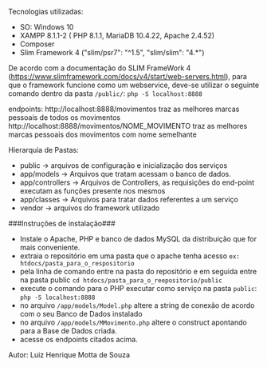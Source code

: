 Tecnologias utilizadas:
- SO: Windows 10
- XAMPP 8.1.1-2 ( PHP 8.1.1, MariaDB 10.4.22, Apache 2.4.52)
- Composer 
- Slim Framework 4 ("slim/psr7": "^1.5", "slim/slim": "4.\*")

De acordo com a documentação do SLIM FrameWork 4 (https://www.slimframework.com/docs/v4/start/web-servers.html), para que o framework funcione como um webservice, deve-se utilizar o seguinte comando dentro da pasta `/public/`: 
`php -S localhost:8888`

endpoints:
http://localhost:8888/movimentos traz as melhores marcas pessoais de todos os movimentos
http://localhost:8888/movimentos/NOME_MOVIMENTO
traz as melhores marcas pessoais dos movimentos com nome semelhante

Hierarquia de Pastas:
* public -> arquivos de configuração e inicialização dos serviços
* app/models -> Arquivos que tratam acessam o banco de dados.
* app/controllers -> Arquivos de Controllers, as requisições do end-point executam as funções presente nos mesmos
* app/classes -> Arquivos para tratar dados referentes a um serviço
* vendor -> arquivos do framework utilizado


###Instruções de instalação###
- Instale o Apache, PHP e banco de dados MySQL da distribuição que for mais conveniente.
- extraia o repositório em uma pasta que o apache tenha acesso `ex: htdocs/pasta_para_o_respositorio`
- pela linha de comando entre na pasta do repositório e em seguida entre na pasta public `cd htdocs/pasta_para_o_reepositorio/public`
- execute o comando para o PHP executar como serviço na pasta `public`: `php -S localhost:8888`
- no arquivo `/app/models/Model.php` altere a string de conexão de acordo com o seu Banco de Dados instalado
- no arquivo  `/app/models/MMovimento.php` altere o construct apontando para a Base de Dados criada.
- acesse os endpoints citados acima.



Autor: Luiz Henrique Motta de Souza
